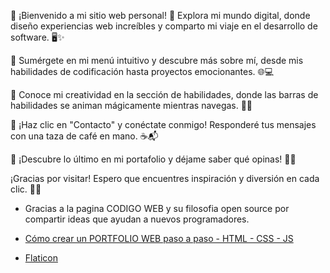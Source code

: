 🌟 ¡Bienvenido a mi sitio web personal! 🚀 Explora mi mundo digital, donde diseño experiencias web increíbles y comparto mi viaje en el desarrollo de software. 🖥️✨

🍔 Sumérgete en mi menú intuitivo y descubre más sobre mí, desde mis habilidades de codificación hasta proyectos emocionantes. 🌐💻

🎨 Conoce mi creatividad en la sección de habilidades, donde las barras de habilidades se animan mágicamente mientras navegas. 🌈🚀

📱 ¡Haz clic en "Contacto" y conéctate conmigo! Responderé tus mensajes con una taza de café en mano. ☕📬

📅 ¡Descubre lo último en mi portafolio y déjame saber qué opinas! 🚀🌟

¡Gracias por visitar! Espero que encuentres inspiración y diversión en cada clic. 🚀💡

* Gracias a la pagina CODIGO WEB y su filosofia open source por compartir ideas que ayudan a nuevos programadores.

* <a href = "https://www.youtube.com/watch?v=2s19KJq49rQ&t=220s">Cómo crear un PORTFOLIO WEB paso a paso - HTML - CSS - JS</a>
* <a href="https://www.flaticon.es/" title="iconos flaticon">Flaticon</a>
